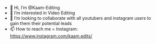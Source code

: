 - 👋 Hi, I’m @Kaam-Editing
- 👀 I’m interested in Video Editing
- 💞️ I’m looking to collaborate with all youtubers and instagram users to gain them their potential leads
- 📫 How to reach me = Instagram: https://www.instagram.com/kaam.edits/
